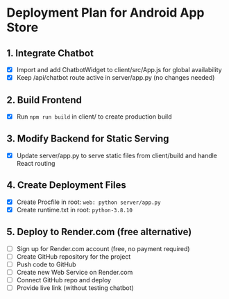 # Deployment Plan for Android App Store

## 1. Integrate Chatbot
- [x] Import and add ChatbotWidget to client/src/App.js for global availability
- [x] Keep /api/chatbot route active in server/app.py (no changes needed)

## 2. Build Frontend
- [x] Run `npm run build` in client/ to create production build

## 3. Modify Backend for Static Serving
- [x] Update server/app.py to serve static files from client/build and handle React routing

## 4. Create Deployment Files
- [x] Create Procfile in root: `web: python server/app.py`
- [x] Create runtime.txt in root: `python-3.8.10`

## 5. Deploy to Render.com (free alternative)
- [ ] Sign up for Render.com account (free, no payment required)
- [ ] Create GitHub repository for the project
- [ ] Push code to GitHub
- [ ] Create new Web Service on Render.com
- [ ] Connect GitHub repo and deploy
- [ ] Provide live link (without testing chatbot)
